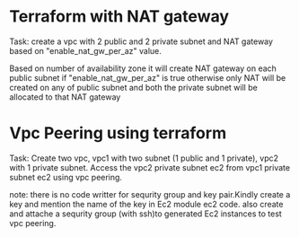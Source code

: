 # Terraform with NAT gateway 
Task: create a vpc with 2 public and 2 private subnet and NAT gateway based on "enable_nat_gw_per_az" value.

Based on number of availability zone it will create NAT gateway on each public subnet if "enable_nat_gw_per_az" is true otherwise only NAT will be created on any of public subnet and both the private subnet will be allocated to that NAT gateway

# Vpc Peering using terraform
 
Task: Create two vpc, vpc1 with two subnet (1 public and 1 private), vpc2 with 1 private subnet. Access the vpc2 private subnet ec2 from vpc1 private subnet ec2 using vpc peering.

note: there is no code writter for sequrity group and key pair.Kindly create a key and mention the name of the key in Ec2 module ec2 code.
also create and attache a sequrity group (with ssh)to generated Ec2 instances to test vpc peering.
